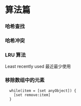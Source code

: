 # 算法篇

### 哈希查找

### 哈希冲突

### LRU 算法

Least recently used 最近最少使用

### 移除数组中的元素

```
  while(item = [set anyObject]) {
    [set remove:item]
  }

```
